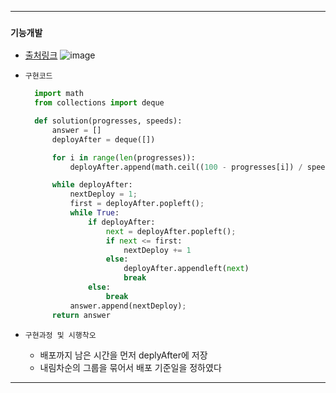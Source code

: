 ---------------------------------------
### `기능개발` 

  - [출처링크](https://programmers.co.kr/learn/courses/30/lessons/42586)
  ![image](https://user-images.githubusercontent.com/15559593/132706066-17f91f41-7237-4fbe-8b90-f29f061bfe90.png)


  - `구현코드`
    ```Python
      import math
      from collections import deque

      def solution(progresses, speeds):
          answer = []
          deployAfter = deque([])

          for i in range(len(progresses)):
              deployAfter.append(math.ceil((100 - progresses[i]) / speeds[i]))

          while deployAfter:
              nextDeploy = 1;
              first = deployAfter.popleft();
              while True:
                  if deployAfter:
                      next = deployAfter.popleft();
                      if next <= first:
                          nextDeploy += 1
                      else:
                          deployAfter.appendleft(next)
                          break
                  else:
                      break
              answer.append(nextDeploy);
          return answer
    ```

  - `구현과정 및 시행착오`
     - 배포까지 남은 시간을 먼저 deplyAfter에 저장
     - 내림차순의 그룹을 묶어서 배포 기준일을 정하였다

---------------------------------------
